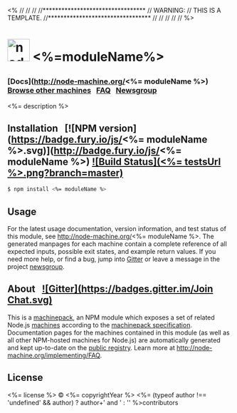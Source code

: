 <%
//
//
//
//*********************************
// WARNING:
// THIS IS A TEMPLATE.
//*********************************
//
//
//
//
//
%><h1>
  <a href="http://node-machine.org" title="Node-Machine public registry"><img alt="node-machine logo" title="Node-Machine Project" src="http://node-machine.org/images/machine-anthropomorph-for-white-bg.png" width="50" /></a>
  <%=moduleName%>
</h1>

### [Docs](http://node-machine.org/<%= moduleName %>) &nbsp; [Browse other machines](http://node-machine.org/machinepacks) &nbsp;  [FAQ](http://node-machine.org/implementing/FAQ)  &nbsp;  [Newsgroup](https://groups.google.com/forum/?hl=en#!forum/node-machine)

<%= description %>


## Installation &nbsp; [![NPM version](https://badge.fury.io/js/<%= moduleName %>.svg)](http://badge.fury.io/js/<%= moduleName %>) [![Build Status](<%= testsUrl %>.png?branch=master)](<%= testsUrl %>)

```sh
$ npm install <%= moduleName %>
```

## Usage

For the latest usage documentation, version information, and test status of this module, see <a href="http://node-machine.org/<%= moduleName %>" title="<%= description %> (for node.js)">http://node-machine.org/<%= moduleName %></a>.  The generated manpages for each machine contain a complete reference of all expected inputs, possible exit states, and example return values.  If you need more help, or find a bug, jump into [Gitter](https://gitter.im/node-machine/general) or leave a message in the project [newsgroup](https://groups.google.com/forum/?hl=en#!forum/node-machine).

## About  &nbsp; [![Gitter](https://badges.gitter.im/Join Chat.svg)](https://gitter.im/node-machine/general?utm_source=badge&utm_medium=badge&utm_campaign=pr-badge&utm_content=badge)

This is a [machinepack](http://node-machine.org/machinepacks), an NPM module which exposes a set of related Node.js [machines](http://node-machine.org/spec/machine) according to the [machinepack specification](http://node-machine.org/spec/machinepack).
Documentation pages for the machines contained in this module (as well as all other NPM-hosted machines for Node.js) are automatically generated and kept up-to-date on the <a href="http://node-machine.org" title="Public machine registry for Node.js">public registry</a>.
Learn more at <a href="http://node-machine.org/implementing/FAQ" title="Machine Project FAQ (for implementors)">http://node-machine.org/implementing/FAQ</a>.

## License

<%= license %> &copy; <%= copyrightYear %> <%= (typeof author !== 'undefined' && author) ? author+' and ' : '' %>contributors

